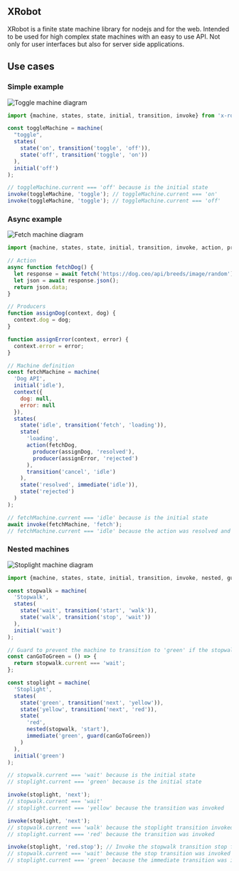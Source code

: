 ## XRobot

XRobot is a finite state machine library for nodejs and for the web.
Intended to be used for high complex state machines with an easy to use API.
Not only for user interfaces but also for server side applications.

## Use cases

### Simple example

![Toggle machine diagram](./docs/images/toggle-machine-diagram.svg)

```javascript 
import {machine, states, state, initial, transition, invoke} from 'x-robot';

const toggleMachine = machine(
  "toggle",
  states(
    state('on', transition('toggle', 'off')),
    state('off', transition('toggle', 'on'))
  ),
  initial('off')
);

// toggleMachine.current === 'off' because is the initial state
invoke(toggleMachine, 'toggle'); // toggleMachine.current === 'on'
invoke(toggleMachine, 'toggle'); // toggleMachine.current === 'off'
```

### Async example

![Fetch machine diagram](./docs/images/fetch-machine-diagram.svg)

```javascript
import {machine, states, state, initial, transition, invoke, action, producer} from 'x-robot';

// Action
async function fetchDog() {
  let response = await fetch('https://dog.ceo/api/breeds/image/random');
  let json = await response.json();
  return json.data;
}

// Producers
function assignDog(context, dog) {
  context.dog = dog;
}

function assignError(context, error) {
  context.error = error;
}

// Machine definition
const fetchMachine = machine(
  'Dog API',
  initial('idle'),
  context({
    dog: null,
    error: null
  }),
  states(
    state('idle', transition('fetch', 'loading')),
    state(
      'loading',
      action(fetchDog, 
        producer(assignDog, 'resolved'), 
        producer(assignError, 'rejected')
      ), 
      transition('cancel', 'idle')
    ),
    state('resolved', immediate('idle')),
    state('rejected')
  )
);

// fetchMachine.current === 'idle' because is the initial state
await invoke(fetchMachine, 'fetch');
// fetchMachine.current === 'idle' because the action was resolved and transitioned to idle
```

### Nested machines

![Stoplight machine diagram](./docs/images/stoplight-machine-diagram.svg)

```javascript
import {machine, states, state, initial, transition, invoke, nested, guard} from 'x-robot';

const stopwalk = machine(
  'Stopwalk',
  states(
    state('wait', transition('start', 'walk')), 
    state('walk', transition('stop', 'wait'))
  ),
  initial('wait')
);

// Guard to prevent the machine to transition to 'green' if the stopwalk machine is in 'walk' state
const canGoToGreen = () => {
  return stopwalk.current === 'wait';
};

const stoplight = machine(
  'Stoplight',
  states(
    state('green', transition('next', 'yellow')),
    state('yellow', transition('next', 'red')),
    state(
      'red', 
      nested(stopwalk, 'start'), 
      immediate('green', guard(canGoToGreen))
    )
  ),
  initial('green')
);

// stopwalk.current === 'wait' because is the initial state
// stoplight.current === 'green' because is the initial state

invoke(stoplight, 'next');
// stopwalk.current === 'wait'
// stoplight.current === 'yellow' because the transition was invoked

invoke(stoplight, 'next');
// stopwalk.current === 'walk' because the stoplight transition invoked the stopwalk transition `start`
// stoplight.current === 'red' because the transition was invoked

invoke(stoplight, 'red.stop'); // Invoke the stopwalk transition stop from the stoplight machine
// stopwalk.current === 'wait' because the stop transition was invoked
// stoplight.current === 'green' because the immediate transition was invoked and the guard was true
```
